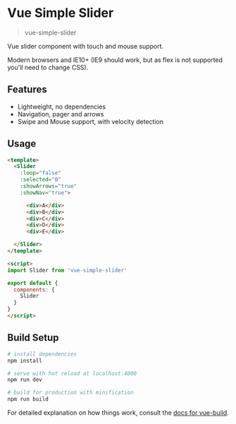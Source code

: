 # Vue Simple Slider

> vue-simple-slider

Vue slider component with touch and mouse support.

Modern browsers and IE10+ (IE9 should work, but as flex is not supported you'll need to change CSS).

## Features

* Lightweight, no dependencies
* Navigation, pager and arrows
* Swipe and Mouse support, with velocity detection

## Usage

```html
<template>
  <Slider
    :loop="false"
    :selected="0"
    :showArrows="true"
    :showNav="true">

      <div>A</div>
      <div>B</div>
      <div>C</div>
      <div>D</div>
      <div>E</div>

  </Slider>
</template>

<script>
import Slider from 'vue-simple-slider'

export default {
  components: {
    Slider
  }
}
</script>
```

## Build Setup

``` bash
# install dependencies
npm install

# serve with hot reload at localhost:4000
npm run dev

# build for production with minification
npm run build
```

For detailed explanation on how things work, consult the [docs for vue-build](https://github.com/vuejs/vue-cli/blob/master/docs/build.md).

